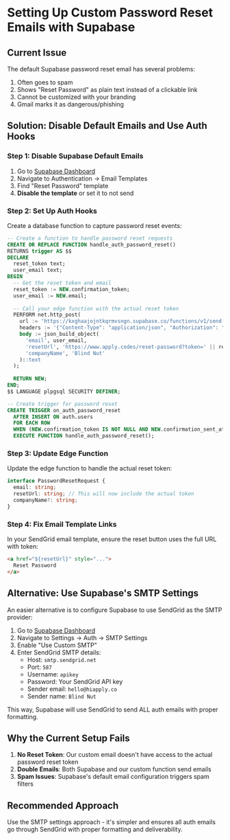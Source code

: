 # Setting Up Custom Password Reset Emails with Supabase

## Current Issue

The default Supabase password reset email has several problems:
1. Often goes to spam
2. Shows "Reset Password" as plain text instead of a clickable link
3. Cannot be customized with your branding
4. Gmail marks it as dangerous/phishing

## Solution: Disable Default Emails and Use Auth Hooks

### Step 1: Disable Supabase Default Emails

1. Go to [Supabase Dashboard](https://supabase.com/dashboard/project/kxghaajojntkqrmvsngn/auth/templates)
2. Navigate to Authentication → Email Templates
3. Find "Reset Password" template
4. **Disable the template** or set it to not send

### Step 2: Set Up Auth Hooks

Create a database function to capture password reset events:

```sql
-- Create a function to handle password reset requests
CREATE OR REPLACE FUNCTION handle_auth_password_reset()
RETURNS trigger AS $$
DECLARE
  reset_token text;
  user_email text;
BEGIN
  -- Get the reset token and email
  reset_token := NEW.confirmation_token;
  user_email := NEW.email;
  
  -- Call your edge function with the actual reset token
  PERFORM net.http_post(
    url := 'https://kxghaajojntkqrmvsngn.supabase.co/functions/v1/send-password-reset',
    headers := '{"Content-Type": "application/json", "Authorization": "Bearer YOUR_SERVICE_ROLE_KEY"}'::jsonb,
    body := json_build_object(
      'email', user_email,
      'resetUrl', 'https://www.apply.codes/reset-password?token=' || reset_token,
      'companyName', 'Blind Nut'
    )::text
  );
  
  RETURN NEW;
END;
$$ LANGUAGE plpgsql SECURITY DEFINER;

-- Create trigger for password reset
CREATE TRIGGER on_auth_password_reset
  AFTER INSERT ON auth.users
  FOR EACH ROW
  WHEN (NEW.confirmation_token IS NOT NULL AND NEW.confirmation_sent_at IS NOT NULL)
  EXECUTE FUNCTION handle_auth_password_reset();
```

### Step 3: Update Edge Function

Update the edge function to handle the actual reset token:

```typescript
interface PasswordResetRequest {
  email: string;
  resetUrl: string; // This will now include the actual token
  companyName?: string;
}
```

### Step 4: Fix Email Template Links

In your SendGrid email template, ensure the reset button uses the full URL with token:

```html
<a href="${resetUrl}" style="...">
  Reset Password
</a>
```

## Alternative: Use Supabase's SMTP Settings

An easier alternative is to configure Supabase to use SendGrid as the SMTP provider:

1. Go to [Supabase Dashboard](https://supabase.com/dashboard/project/kxghaajojntkqrmvsngn/settings/auth)
2. Navigate to Settings → Auth → SMTP Settings
3. Enable "Use Custom SMTP"
4. Enter SendGrid SMTP details:
   - Host: `smtp.sendgrid.net`
   - Port: `587`
   - Username: `apikey`
   - Password: Your SendGrid API key
   - Sender email: `hello@hiapply.co`
   - Sender name: `Blind Nut`

This way, Supabase will use SendGrid to send ALL auth emails with proper formatting.

## Why the Current Setup Fails

1. **No Reset Token**: Our custom email doesn't have access to the actual password reset token
2. **Double Emails**: Both Supabase and our custom function send emails
3. **Spam Issues**: Supabase's default email configuration triggers spam filters

## Recommended Approach

Use the SMTP settings approach - it's simpler and ensures all auth emails go through SendGrid with proper formatting and deliverability.